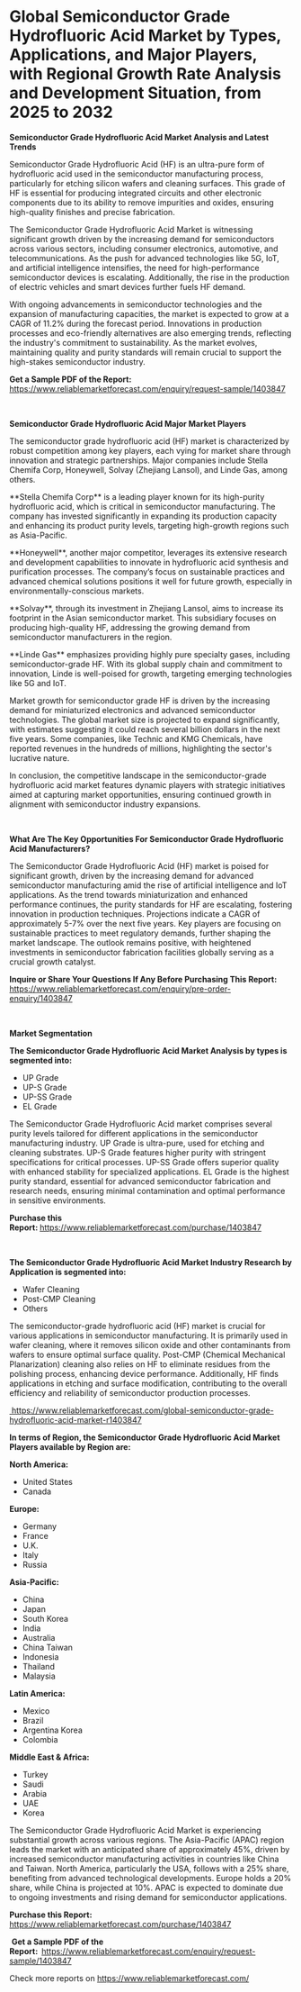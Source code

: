 <p><h1>Global Semiconductor Grade Hydrofluoric Acid Market by Types, Applications, and Major Players, with Regional Growth Rate Analysis and Development Situation, from 2025 to 2032</h1></p><p><strong>Semiconductor Grade Hydrofluoric Acid Market Analysis and Latest Trends</strong></p>
<p><p>Semiconductor Grade Hydrofluoric Acid (HF) is an ultra-pure form of hydrofluoric acid used in the semiconductor manufacturing process, particularly for etching silicon wafers and cleaning surfaces. This grade of HF is essential for producing integrated circuits and other electronic components due to its ability to remove impurities and oxides, ensuring high-quality finishes and precise fabrication.</p><p>The Semiconductor Grade Hydrofluoric Acid Market is witnessing significant growth driven by the increasing demand for semiconductors across various sectors, including consumer electronics, automotive, and telecommunications. As the push for advanced technologies like 5G, IoT, and artificial intelligence intensifies, the need for high-performance semiconductor devices is escalating. Additionally, the rise in the production of electric vehicles and smart devices further fuels HF demand. </p><p>With ongoing advancements in semiconductor technologies and the expansion of manufacturing capacities, the market is expected to grow at a CAGR of 11.2% during the forecast period. Innovations in production processes and eco-friendly alternatives are also emerging trends, reflecting the industry's commitment to sustainability. As the market evolves, maintaining quality and purity standards will remain crucial to support the high-stakes semiconductor industry.</p></p>
<p><strong>Get a Sample PDF of the Report:&nbsp;</strong> <a href="https://www.reliablemarketforecast.com/enquiry/request-sample/1403847?utm_campaign=1134&utm_medium=2&utm_source=Github&utm_content=ia&utm_term=13012025&utm_id=semiconductor-grade-hydrofluoric-acid">https://www.reliablemarketforecast.com/enquiry/request-sample/1403847</a></p>
<p>&nbsp;</p>
<p><strong>Semiconductor Grade Hydrofluoric Acid Major Market Players</strong></p>
<p><p>The semiconductor grade hydrofluoric acid (HF) market is characterized by robust competition among key players, each vying for market share through innovation and strategic partnerships. Major companies include Stella Chemifa Corp, Honeywell, Solvay (Zhejiang Lansol), and Linde Gas, among others.</p><p>**Stella Chemifa Corp** is a leading player known for its high-purity hydrofluoric acid, which is critical in semiconductor manufacturing. The company has invested significantly in expanding its production capacity and enhancing its product purity levels, targeting high-growth regions such as Asia-Pacific.</p><p>**Honeywell**, another major competitor, leverages its extensive research and development capabilities to innovate in hydrofluoric acid synthesis and purification processes. The company’s focus on sustainable practices and advanced chemical solutions positions it well for future growth, especially in environmentally-conscious markets.</p><p>**Solvay**, through its investment in Zhejiang Lansol, aims to increase its footprint in the Asian semiconductor market. This subsidiary focuses on producing high-quality HF, addressing the growing demand from semiconductor manufacturers in the region.</p><p>**Linde Gas** emphasizes providing highly pure specialty gases, including semiconductor-grade HF. With its global supply chain and commitment to innovation, Linde is well-poised for growth, targeting emerging technologies like 5G and IoT.</p><p>Market growth for semiconductor grade HF is driven by the increasing demand for miniaturized electronics and advanced semiconductor technologies. The global market size is projected to expand significantly, with estimates suggesting it could reach several billion dollars in the next five years. Some companies, like Technic and KMG Chemicals, have reported revenues in the hundreds of millions, highlighting the sector's lucrative nature.</p><p>In conclusion, the competitive landscape in the semiconductor-grade hydrofluoric acid market features dynamic players with strategic initiatives aimed at capturing market opportunities, ensuring continued growth in alignment with semiconductor industry expansions.</p></p>
<p>&nbsp;</p>
<p><strong>What Are The Key Opportunities For Semiconductor Grade Hydrofluoric Acid Manufacturers?</strong></p>
<p><p>The Semiconductor Grade Hydrofluoric Acid (HF) market is poised for significant growth, driven by the increasing demand for advanced semiconductor manufacturing amid the rise of artificial intelligence and IoT applications. As the trend towards miniaturization and enhanced performance continues, the purity standards for HF are escalating, fostering innovation in production techniques. Projections indicate a CAGR of approximately 5-7% over the next five years. Key players are focusing on sustainable practices to meet regulatory demands, further shaping the market landscape. The outlook remains positive, with heightened investments in semiconductor fabrication facilities globally serving as a crucial growth catalyst.</p></p>
<p><strong>Inquire or Share Your Questions If Any Before Purchasing This Report:</strong> <a href="https://www.reliablemarketforecast.com/enquiry/pre-order-enquiry/1403847?utm_campaign=1134&utm_medium=2&utm_source=Github&utm_content=ia&utm_term=13012025&utm_id=semiconductor-grade-hydrofluoric-acid">https://www.reliablemarketforecast.com/enquiry/pre-order-enquiry/1403847</a></p>
<p>&nbsp;</p>
<p><strong>Market Segmentation</strong></p>
<p><strong>The Semiconductor Grade Hydrofluoric Acid Market Analysis by types is segmented into:</strong></p>
<p><ul><li>UP Grade</li><li>UP-S Grade</li><li>UP-SS Grade</li><li>EL Grade</li></ul></p>
<p><p>The Semiconductor Grade Hydrofluoric Acid market comprises several purity levels tailored for different applications in the semiconductor manufacturing industry. UP Grade is ultra-pure, used for etching and cleaning substrates. UP-S Grade features higher purity with stringent specifications for critical processes. UP-SS Grade offers superior quality with enhanced stability for specialized applications. EL Grade is the highest purity standard, essential for advanced semiconductor fabrication and research needs, ensuring minimal contamination and optimal performance in sensitive environments.</p></p>
<p><strong>Purchase this Report:&nbsp;</strong><a href="https://www.reliablemarketforecast.com/purchase/1403847?utm_campaign=1134&utm_medium=2&utm_source=Github&utm_content=ia&utm_term=13012025&utm_id=semiconductor-grade-hydrofluoric-acid">https://www.reliablemarketforecast.com/purchase/1403847</a></p>
<p>&nbsp;</p>
<p><strong>The Semiconductor Grade Hydrofluoric Acid Market Industry Research by Application is segmented into:</strong></p>
<p><ul><li>Wafer Cleaning</li><li>Post-CMP Cleaning</li><li>Others</li></ul></p>
<p><p>The semiconductor-grade hydrofluoric acid (HF) market is crucial for various applications in semiconductor manufacturing. It is primarily used in wafer cleaning, where it removes silicon oxide and other contaminants from wafers to ensure optimal surface quality. Post-CMP (Chemical Mechanical Planarization) cleaning also relies on HF to eliminate residues from the polishing process, enhancing device performance. Additionally, HF finds applications in etching and surface modification, contributing to the overall efficiency and reliability of semiconductor production processes.</p></p>
<p><a href="https://www.reliablemarketforecast.com/global-semiconductor-grade-hydrofluoric-acid-market-r1403847?utm_campaign=1134&utm_medium=2&utm_source=Github&utm_content=ia&utm_term=13012025&utm_id=semiconductor-grade-hydrofluoric-acid">&nbsp;https://www.reliablemarketforecast.com/global-semiconductor-grade-hydrofluoric-acid-market-r1403847</a></p>
<p><strong>In terms of Region, the Semiconductor Grade Hydrofluoric Acid Market Players available by Region are:</strong></p>
<p>
    <p> <strong> North America: </strong>
        <ul>
            <li>United States</li>
            <li>Canada</li>
        </ul>
        </p> 
    <p> <strong> Europe: </strong>
        <ul>
            <li>Germany</li>
            <li>France</li>
            <li>U.K.</li>
            <li>Italy</li>
            <li>Russia</li>
        </ul>
        </p> 
    <p> <strong> Asia-Pacific: </strong>
        <ul>
            <li>China</li>
            <li>Japan</li>
            <li>South Korea</li>
            <li>India</li>
            <li>Australia</li>
            <li>China Taiwan</li>
            <li>Indonesia</li>
            <li>Thailand</li>
            <li>Malaysia</li>
        </ul>
        </p> 
    <p> <strong> Latin America: </strong>
        <ul>
            <li>Mexico</li>
            <li>Brazil</li>
            <li>Argentina Korea</li>
            <li>Colombia</li>
        </ul>
        </p> 
    <p> <strong> Middle East & Africa: </strong>
        <ul>
            <li>Turkey</li>
            <li>Saudi</li>
            <li>Arabia</li>
            <li>UAE</li>
            <li>Korea</li>
        </ul>
    </p>
    </p>
<p><p>The Semiconductor Grade Hydrofluoric Acid Market is experiencing substantial growth across various regions. The Asia-Pacific (APAC) region leads the market with an anticipated share of approximately 45%, driven by increased semiconductor manufacturing activities in countries like China and Taiwan. North America, particularly the USA, follows with a 25% share, benefiting from advanced technological developments. Europe holds a 20% share, while China is projected at 10%. APAC is expected to dominate due to ongoing investments and rising demand for semiconductor applications.</p></p>
<p><strong>Purchase this Report: </strong><a href="https://www.reliablemarketforecast.com/purchase/1403847?utm_campaign=1134&utm_medium=2&utm_source=Github&utm_content=ia&utm_term=13012025&utm_id=semiconductor-grade-hydrofluoric-acid">https://www.reliablemarketforecast.com/purchase/1403847</a></p>
<p>&nbsp;<strong>Get a Sample PDF of the Report:&nbsp;&nbsp;</strong><a href="https://www.reliablemarketforecast.com/enquiry/request-sample/1403847?utm_campaign=1134&utm_medium=2&utm_source=Github&utm_content=ia&utm_term=13012025&utm_id=semiconductor-grade-hydrofluoric-acid">https://www.reliablemarketforecast.com/enquiry/request-sample/1403847</a></p>
<p><strong></strong></p>
<p>Check more reports on <a href="https://www.reliablemarketforecast.com/?utm_campaign=1134&utm_medium=2&utm_source=Github&utm_content=ia&utm_term=13012025&utm_id=semiconductor-grade-hydrofluoric-acid">https://www.reliablemarketforecast.com/</a></p>